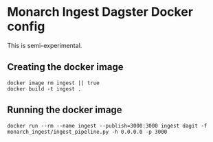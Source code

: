 # Monarch Ingest Dagster Docker config

This is semi-experimental. 

## Creating the docker image

```
docker image rm ingest || true
docker build -t ingest .
```

## Running the docker image

```
docker run --rm --name ingest --publish=3000:3000 ingest dagit -f monarch_ingest/ingest_pipeline.py -h 0.0.0.0 -p 3000
```
